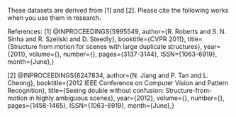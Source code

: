 These datasets are derived from [1] and [2]. Please cite the following works when you use them in research.

References:
[1] 
@INPROCEEDINGS{5995549, 
author={R. Roberts and S. N. Sinha and R. Szeliski and D. Steedly}, 
booktitle={CVPR 2011}, 
title={Structure from motion for scenes with large duplicate structures}, 
year={2011}, 
volume={}, 
number={}, 
pages={3137-3144}, 
ISSN={1063-6919}, 
month={June},}

[2]
@INPROCEEDINGS{6247834, 
author={N. Jiang and P. Tan and L. Cheong}, 
booktitle={2012 IEEE Conference on Computer Vision and Pattern Recognition}, 
title={Seeing double without confusion: Structure-from-motion in highly ambiguous scenes}, 
year={2012}, 
volume={}, 
number={}, 
pages={1458-1465}, 
ISSN={1063-6919}, 
month={June},}